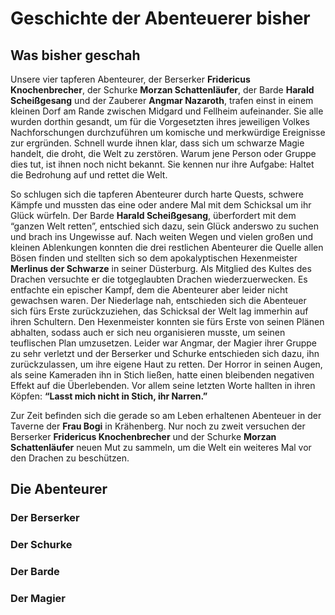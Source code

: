 <script setup lang="ts">
  import CharacterSheet from '../code/components/CharacterSheet.vue';
  import { schurke, barde, berserker, magier } from '../characterSheetData';
</script>

# Geschichte der Abenteuerer bisher

## Was bisher geschah

Unsere vier tapferen Abenteurer, der Berserker **Fridericus Knochenbrecher**, der Schurke **Morzan Schattenläufer**, der Barde **Harald Scheißgesang** und der Zauberer **Angmar Nazaroth**, trafen einst in einem kleinen Dorf am Rande zwischen Midgard und Fellheim aufeinander. Sie alle wurden dorthin gesandt, um für die Vorgesetzten ihres jeweiligen Volkes Nachforschungen durchzuführen um komische und merkwürdige Ereignisse zur ergründen. Schnell wurde ihnen klar, dass sich um schwarze Magie handelt, die droht, die Welt zu zerstören. Warum jene Person oder Gruppe dies tut, ist ihnen noch nicht bekannt. Sie kennen nur ihre Aufgabe: Haltet die Bedrohung auf und rettet die Welt.

So schlugen sich die tapferen Abenteurer durch harte Quests, schwere Kämpfe und mussten das eine oder andere Mal mit dem Schicksal um ihr Glück würfeln.
Der Barde **Harald Scheißgesang**, überfordert mit dem “ganzen Welt retten”, entschied sich dazu, sein Glück anderswo zu suchen und brach ins Ungewisse auf.
Nach weiten Wegen und vielen großen und kleinen Ablenkungen konnten die drei restlichen Abenteurer die Quelle allen Bösen finden und stellten sich so dem apokalyptischen Hexenmeister **Merlinus der Schwarze** in seiner Düsterburg. Als Mitglied des Kultes des Drachen versuchte er die totgeglaubten Drachen wiederzuerwecken. Es entfachte ein epischer Kampf, dem die Abenteurer aber leider nicht gewachsen waren. Der Niederlage nah, entschieden sich die Abenteuer sich fürs Erste zurückzuziehen, das Schicksal der Welt lag immerhin auf ihren Schultern. Den Hexenmeister konnten sie fürs Erste von seinen Plänen abhalten, sodass auch er sich neu organisieren musste, um seinen teuflischen Plan umzusetzen.
Leider war Angmar, der Magier ihrer Gruppe zu sehr verletzt und der Berserker und Schurke entschieden sich dazu, ihn zurückzulassen, um ihre eigene Haut zu retten. Der Horror in seinen Augen, als seine Kameraden ihn in Stich ließen, hatte einen bleibenden negativen Effekt auf die Überlebenden. Vor allem seine letzten Worte hallten in ihren Köpfen: **“Lasst mich nicht in Stich, ihr Narren.”**

Zur Zeit befinden sich die gerade so am Leben erhaltenen Abenteuer in der Taverne der **Frau Bogi** in Krähenberg. Nur noch zu zweit versuchen der Berserker **Fridericus Knochenbrecher** und der Schurke **Morzan Schattenläufer** neuen Mut zu sammeln, um die Welt ein weiteres Mal vor den Drachen zu beschützen.

## Die Abenteurer

### Der Berserker
<CharacterSheet :data="berserker" />

### Der Schurke
<CharacterSheet :data="schurke" />

### Der Barde
<CharacterSheet :data="barde" />

### Der Magier
<CharacterSheet :data="magier" />
